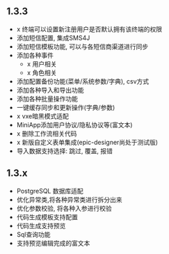 ## 1.3.3
- x 终端可以设置新注册用户是否默认拥有该终端的权限
- 添加短信配置, 集成SMS4J
- 添加短信模板功能, 可以与各短信商渠道进行同步
- 添加各种事件
    - x 用户相关
    - x 角色相关
- 添加配置备份功能(菜单/系统参数/字典), csv方式
- 添加各种导入和导出功能
- 添加各种批量操作功能
- 一键缓存同步和更新操作(字典/参数)
- x vxe暗黑模式适配
- MiniApp添加用户协议/隐私协议等(富文本)
- x 删除工作流相关代码
- x 新版自定义表单集成(epic-designer尚处于测试版)
- 导入数据支持选择: 跳过, 覆盖, 报错
## 1.3.x
- PostgreSQL 数据库适配
- 优化异常类,将各种异常类进行拆分出来
- 优化参数校验, 将各种入参进行校验
- 代码生成模板支持配置
- 代码生成支持预览
- Sql查询功能
- 支持预览编辑完成的富文本
